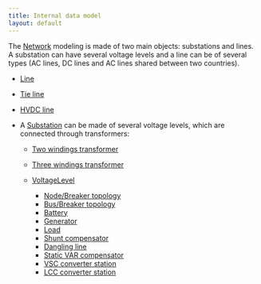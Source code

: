 ```yaml
---
title: Internal data model
layout: default
---
```



The [Network](network.md) modeling is made of two main objects: substations and lines. A substation can have several voltage levels and a line can be of several types (AC lines, DC lines and AC lines shared between two countries).

- [Line](line.md)

- [Tie line](tieLine.md)

- [HVDC line](hvdcLine.md)

- A [Substation](substation.md) can be made of several voltage levels, which are connected through transformers:

    - [Two windings transformer](twoWindingsTransformer.md)

    - [Three windings transformer](threeWindingsTransformer.md)

    - [VoltageLevel](voltageLevel.md)
        - [Node/Breaker topology](../../todo.md)
        - [Bus/Breaker topology](../../todo.md)
        - [Battery](battery.md)
        - [Generator](generator.md)
        - [Load](load.md)
        - [Shunt compensator](shuntCompensator.md)
        - [Dangling line](danglingLine.md)
        - [Static VAR compensator](staticVarCompensator.md)
        - [VSC converter station](vscConverterStation.md)
        - [LCC converter station](lccConverterStation.md) 
